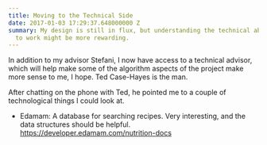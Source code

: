```yaml
---
title: Moving to the Technical Side
date: 2017-01-03 17:29:37.648000000 Z
summary: My design is still in flux, but understanding the technical ability for this
  to work might be more rewarding.
---
```


In addition to my advisor Stefani, I now have access to a technical advisor, which will help make some of the algorithm aspects of the project make more sense to me, I hope. Ted Case-Hayes is the man.

After chatting on the phone with Ted, he pointed me to a couple of technological things I could look at.

* Edamam: A database for searching recipes. Very interesting, and the data structures should be helpful.
 https://developer.edamam.com/nutrition-docs
